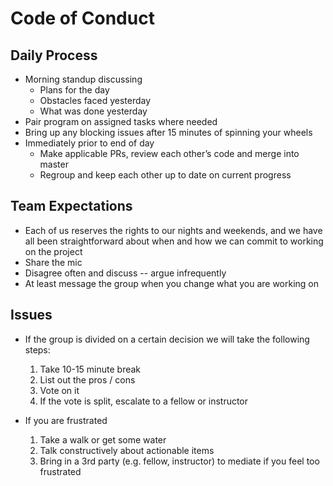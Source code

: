 # Code of Conduct

## Daily Process
  * Morning standup discussing
    * Plans for the day
    * Obstacles faced yesterday
    * What was done yesterday
  * Pair program on assigned tasks where needed
  * Bring up any blocking issues after 15 minutes of spinning your wheels
  * Immediately prior to end of day
    * Make applicable PRs, review each other’s code and merge into master
    * Regroup and keep each other up to date on current progress

## Team Expectations
  * Each of us reserves the rights to our nights and weekends, and we have all been straightforward about when and how we can commit to working on the project
  * Share the mic
  * Disagree often and discuss -- argue infrequently
  * At least message the group when you change what you are working on

##  Issues
  * If the group is divided on a certain decision we will take the following steps:
    1.  Take 10-15 minute break
    2.  List out the pros / cons
    3.  Vote on it
    4.  If the vote is split, escalate to a fellow or instructor

  * If you are frustrated
    1.  Take a walk or get some water
    2.  Talk constructively about actionable items
    3.  Bring in a 3rd party (e.g. fellow, instructor) to mediate if you feel too frustrated
